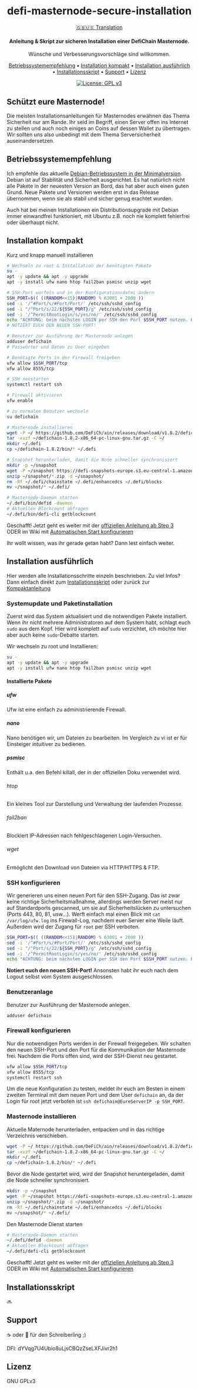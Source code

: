 <h1 align="center">
    <br>
        defi-masternode-secure-installation
    <br>
</h1>

<div align="center">

[:gb::us: Translation](https://github.com/vmerz/defi-masternode-secure-installation/blob/main/README.EN.md)

</div>

<h4 align="center">
    Anleitung & Skript zur sicheren Installation einer DefiChain Masternode.<br>
</h4>
<p align="center">
    Wünsche und Verbesserungsvorschläge sind willkommen.
</p>

<p align="center">
  <a href="#Betriebssystemempfehlung">Betriebssystemempfehlung</a> •
  <a href="#installation-kompakt">Installation kompakt</a> •
  <a href="#installation-ausführlich">Installation ausführlich</a> •
  <a href="#Installationsskript">Installationsskript</a> •
  <a href="#Support">Support</a> •
  <a href="#Lizenz">Lizenz</a>
</p>

<div align="center">

[![License: GPL v3](https://img.shields.io/badge/License-GPLv3-blue.svg)](https://www.gnu.org/licenses/gpl-3.0)

</div>

## Schützt eure Masternode!

Die meisten Installationsanleitungen für Masternodes erwähnen das Thema Sicherheit nur am Rande.
Ihr seid im Begriff, einen Server offen ins Internet zu stellen und auch noch einiges an Coins auf dessen Wallet zu übertragen. Wir sollten uns also unbedingt mit dem Thema Serversicherheit auseinandersetzen.

## Betriebssystemempfehlung

Ich empfehle das aktuelle <a href="#https://www.debian.org/CD/netinst/index.de.html">Debian-Betriebssystem in der Minimalversion</a>. Debian ist auf Stabilität und Sicherheit ausgerichtet. Es hat natürlich nicht alle Pakete in der neuesten Version an Bord, das hat aber auch einen guten Grund. Neue Pakete und Versionen werden erst in das Release übernommen, wenn sie als stabil und sicher genug erachtet wurden.

Auch hat bei meinen Installationen ein Distributionsupgrade mit Debian immer einwandfrei funktioniert, mit Ubuntu z.B. noch nie komplett fehlerfrei oder überhaupt nicht.

## Installation kompakt

Kurz und knapp manuell installieren

```bash
# Wechseln zu root & Installation der benötigten Pakete
su -
apt -y update && apt -y upgrade
apt -y install ufw nano htop fail2ban psmisc unzip wget

# SSH-Port würfeln und in der Konfigurationsdatei ändern
SSH_PORT=$(( ((RANDOM<<15)|RANDOM) % 63001 + 2000 ))
sed -i '/^#Port/s/#Port/Port/' /etc/ssh/sshd_config
sed -i "/^Port/s/22/${SSH_PORT}/g" /etc/ssh/sshd_config
sed -i '/^PermitRootLogin/s/yes/no/' /etc/ssh/sshd_config
echo "ACHTUNG: beim nächsten LOGIN per SSH den Port $SSH_PORT nutzen. Bsp.: ssh defichain@yourIP -p $SSH_PORT."
# NOTIERT EUCH DEN NEUEN SSH-PORT!

# Benutzer zur Ausführung der Masternode anlegen
adduser defichain
# Passwörter und Daten zu User eingeben

# Benötigte Ports in der Firewall freigeben
ufw allow $SSH_PORT/tcp
ufw allow 8555/tcp

# SSH neustarten
systemctl restart ssh

# Firewall aktivieren
ufw enable

# zu normalem Benutzer wechseln 
su defichain

# Masternode installieren
wget -P ~/ https://github.com/DeFiCh/ain/releases/download/v1.8.2/defichain-1.8.2-x86_64-pc-linux-gnu.tar.gz
tar -xvzf ~/defichain-1.8.2-x86_64-pc-linux-gnu.tar.gz -C ~/
mkdir ~/.defi
cp ~/defichain-1.8.2/bin/* ~/.defi

# Snapshot herunterladen, damit die Node schneller synchronisiert
mkdir -p ~/snapshot
wget -P ~/snapshot https://defi-snapshots-europe.s3.eu-central-1.amazonaws.com/snapshot-mainnet-1052243.zip
unzip ~/snapshot/*.zip -d ~/snapshot/
rm -Rf ~/.defi/chainstate ~/.defi/enhancedcs ~/.defi/blocks
mv ~/snapshot/* ~/.defi/

# Masternode-Daemon starten
~/.defi/bin/defid -daemon
# Aktuellen Blockcount abfragen
~/.defi/bin/defi-cli getblockcount 
```

Geschafft! Jetzt geht es weiter mit der <a href="https://defichain.com/learn/run-a-masternode/#step-3---setting-up-crontab-to-keep-our-node-running-in-the-background">offiziellen Anleitung ab Step 3</a>
<br>ODER im Wiki mit <a href="https://defichain-wiki.com/wiki/Masternode_installation_extended_de#Automatischen_Start_konfigurieren">Automatischen Start konfigurieren</a>

Ihr wollt wissen, was ihr gerade getan habt? Dann lest einfach weiter.

## Installation ausführlich

Hier werden alle Installationsschritte einzeln beschrieben.
Zu viel Infos? Dann einfach direkt zum <a href="#Installationsskript">Installationsskript</a> oder zurück zur
<a href="#installation-kompakt">Kompaktanleitung</a>

### Systemupdate und Paketinstallation

Zuerst wird das System aktualisiert und die notwendigen Pakete installiert. Wenn ihr nicht mehrere Administratoren auf dem System habt, schlagt euch `sudo` aus dem Kopf.
Hier wird komplett auf `sudo` verzichtet, ich möchte hier aber auch keine `sudo`-Debatte starten.

Wir wechseln zu root und Installieren:

```bash
su -
apt -y update && apt -y upgrade
apt -y install ufw nano htop fail2ban psmisc unzip wget
```

#### Installierte Pakete

##### ufw

Ufw ist eine einfach zu administrierende Firewall.

##### nano

Nano benötigen wir, um Dateien zu bearbeiten. Im Vergleich zu vi ist er für Einsteiger intuitiver zu bedienen.

##### psmisc

Enthält u.a. den Befehl killall, der in der offiziellen Doku verwendet wird.

###### htop

Ein kleines Tool zur Darstellung und Verwaltung der laufenden Prozesse.

###### fail2ban

Blockiert IP-Adressen nach fehlgeschlagenen Login-Versuchen.

###### wget

Ermöglicht den Download von Dateien via HTTP/HTTPS & FTP.

### SSH konfigurieren

Wir generieren uns einen neuen Port für den SSH-Zugang. Das ist zwar keine richtige Sicherheitsmaßnahme, allerdings werden Server meist nur auf Standardports gescanned, um sie auf Sicherheitslücken zu untersuchen (Ports 443, 80, 81, usw...). Werft einfach mal einen Blick mit `cat /var/log/ufw.log` ins Firewall-Log, nachdem euer Server eine Weile läuft. 
Außerdem wird der Zugang für `root` per SSH verboten.

```bash
SSH_PORT=$(( ((RANDOM<<15)|RANDOM) % 63001 + 2000 ))
sed -i '/^#Port/s/#Port/Port/' /etc/ssh/sshd_config
sed -i "/^Port/s/22/${SSH_PORT}/g" /etc/ssh/sshd_config
sed -i '/^PermitRootLogin/s/yes/no/' /etc/ssh/sshd_config
echo "ACHTUNG: beim nächsten LOGIN per SSH den Port $SSH_PORT nutzen. Bsp.: ssh defichain@yourIP -p $SSH_PORT"
```

**Notiert euch den neuen SSH-Port!**
Ansonsten habt ihr euch nach dem Logout selbst vom System ausgeschlossen.

### Benutzeranlage

Benutzer zur Ausführung der Masternode anlegen.

```bash
adduser defichain
```

### Firewall konfigurieren

Nur die notwendigen Ports werden in der Firewall freigegeben. Wir schalten den neuen SSH-Port und den Port für die Kommunikation der Masternode frei. Nachdem die Ports offen sind, wird der SSH-Dienst neu gestartet.

```bash
ufw allow $SSH_PORT/tcp
ufw allow 8555/tcp
systemctl restart ssh
```

Um die neue Konfiguration zu testen, meldet ihr euch am Besten in einem zweiten Terminal mit dem neuen Port und dem User `defichain` an, da der Login für root jetzt verboten ist `ssh defichain@EureServerIP -p SSH_PORT`.

### Masternode installieren

Aktuelle Maternode herunterladen, entpacken und in das richtige Verzeichnis verschieben.

```bash
wget -P ~/ https://github.com/DeFiCh/ain/releases/download/v1.8.2/defichain-1.8.2-x86_64-pc-linux-gnu.tar.gz
tar -xvzf ~/defichain-1.8.2-x86_64-pc-linux-gnu.tar.gz -C ~/
mkdir ~/.defi
cp ~/defichain-1.8.2/bin/* ~/.defi
```

Bevor die Node gestartet wird, wird der Snapshot heruntergeladen, damit die Node schneller synchronisiert.

```bash
mkdir -p ~/snapshot
wget -P ~/snapshot https://defi-snapshots-europe.s3.eu-central-1.amazonaws.com/snapshot-mainnet-1052243.zip
unzip ~/snapshot/*.zip -d ~/snapshot/
rm -Rf ~/.defi/chainstate ~/.defi/enhancedcs ~/.defi/blocks
mv ~/snapshot/* ~/.defi/
```

Den Masternode Dienst starten

```bash
# Masternode-Daemon starten
~/.defi/defid -daemon
# Aktuellen Blockcount abfragen
~/.defi/defi-cli getblockcount
```
Geschafft! Jetzt geht es weiter mit der <a href="https://defichain.com/learn/run-a-masternode/#step-3---setting-up-crontab-to-keep-our-node-running-in-the-background">offiziellen Anleitung ab Step 3</a>
<br>ODER im Wiki mit <a href="https://defichain-wiki.com/wiki/Masternode_installation_extended_de#Automatischen_Start_konfigurieren">Automatischen Start konfigurieren</a>

## Installationsskript

:soon:

## Support

:coffee: oder :beer: für den Schreiberling ;)

DFI: dYVqg7U4Ubio8uLjsCBQzZseLXFJivr2h1

## Lizenz

GNU GPLv3
